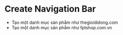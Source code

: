 # Create Navigation Bar

- Tạo một danh mục sản phẩm như thegioididong.com
- Tạo một danh mục sản phẩm như fptshop.com.vn